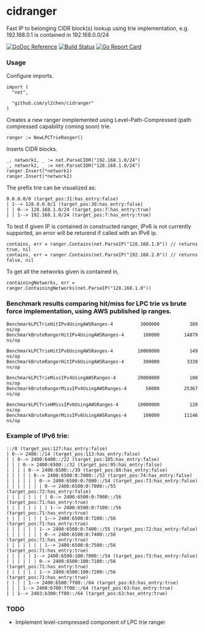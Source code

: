 # cidranger
Fast IP to belonging CIDR block(s) lookup using trie implementation, e.g. 192.168.0.1 is contained in 192.168.0.0/24

[![GoDoc Reference](https://img.shields.io/badge/godoc-reference-5272B4.svg?style=flat-square)](https://godoc.org/github.com/yl2chen/cidranger)
[![Build Status](https://img.shields.io/travis/yl2chen/cidranger.svg?branch=master&style=flat-square)](https://travis-ci.org/yl2chen/cidranger)
[![Go Report Card](https://goreportcard.com/badge/github.com/yl2chen/cidranger?&style=flat-square)](https://goreportcard.com/report/github.com/yl2chen/cidranger)

### Usage
Configure imports.
```
import (
  "net",
  
  "github.com/yl2chen/cidranger"
)
```
Creates a new ranger inmplemented using Level-Path-Compressed (path compressed capability coming soon) trie.
```
ranger := NewLPCTrieRanger()
```
Inserts CIDR blocks.
```
_, network1, _ := net.ParseCIDR("192.168.1.0/24")
_, network2, _ := net.ParseCIDR("128.168.1.0/24")
ranger.Insert(*network1)
ranger.Insert(*network2)
```
The prefix trie can be visualized as:
```
0.0.0.0/0 (target_pos:31:has_entry:false)
| 1--> 128.0.0.0/1 (target_pos:30:has_entry:false)
| | 0--> 128.168.1.0/24 (target_pos:7:has_entry:true)
| | 1--> 192.168.1.0/24 (target_pos:7:has_entry:true)
```
To test if given IP is contained in constructed ranger, IPv6 is not currently supported, an error will be returend if called with an IPv6 ip.
```
contains, err = ranger.Contains(net.ParseIP("128.168.1.0")) // returns true, nil
contains, err = ranger.Contains(net.ParseIP("192.168.2.0")) // returns false, nil
```
To get all the networks given is contained in,
```
containingNetworks, err = ranger.ContainingNetworks(net.ParseIP("128.168.1.0"))
```

### Benchmark results comparing hit/miss for LPC trie vs brute force implementation, using AWS published ip ranges.
```
BenchmarkLPCTrieHitIPv4UsingAWSRanges-4        	 3000000	       389 ns/op
BenchmarkBruteRangerHitIPv4UsingAWSRanges-4    	  100000	     14879 ns/op

BenchmarkLPCTrieHitIPv6UsingAWSRanges-4        	10000000	       149 ns/op
BenchmarkBruteRangerHitIPv6UsingAWSRanges-4    	  300000	      3339 ns/op

BenchmarkLPCTrieMissIPv4UsingAWSRanges-4       	20000000	       100 ns/op
BenchmarkBruteRangerMissIPv4UsingAWSRanges-4   	   50000	     25367 ns/op

BenchmarkLPCTrieHMissIPv6UsingAWSRanges-4      	10000000	       120 ns/op
BenchmarkBruteRangerMissIPv6UsingAWSRanges-4   	  100000	     11146 ns/op
```

### Example of IPv6 trie:
```
::/0 (target_pos:127:has_entry:false)
| 0--> 2400::/14 (target_pos:113:has_entry:false)
| | 0--> 2400:6400::/22 (target_pos:105:has_entry:false)
| | | 0--> 2400:6500::/32 (target_pos:95:has_entry:false)
| | | | 0--> 2400:6500::/39 (target_pos:88:has_entry:false)
| | | | | 0--> 2400:6500:0:7000::/53 (target_pos:74:has_entry:false)
| | | | | | 0--> 2400:6500:0:7000::/54 (target_pos:73:has_entry:false)
| | | | | | | 0--> 2400:6500:0:7000::/55 (target_pos:72:has_entry:false)
| | | | | | | | 0--> 2400:6500:0:7000::/56 (target_pos:71:has_entry:true)
| | | | | | | | 1--> 2400:6500:0:7100::/56 (target_pos:71:has_entry:true)
| | | | | | | 1--> 2400:6500:0:7200::/56 (target_pos:71:has_entry:true)
| | | | | | 1--> 2400:6500:0:7400::/55 (target_pos:72:has_entry:false)
| | | | | | | 0--> 2400:6500:0:7400::/56 (target_pos:71:has_entry:true)
| | | | | | | 1--> 2400:6500:0:7500::/56 (target_pos:71:has_entry:true)
| | | | | 1--> 2400:6500:100:7000::/54 (target_pos:73:has_entry:false)
| | | | | | 0--> 2400:6500:100:7100::/56 (target_pos:71:has_entry:true)
| | | | | | 1--> 2400:6500:100:7200::/56 (target_pos:71:has_entry:true)
| | | | 1--> 2400:6500:ff00::/64 (target_pos:63:has_entry:true)
| | | 1--> 2400:6700:ff00::/64 (target_pos:63:has_entry:true)
| | 1--> 2403:b300:ff00::/64 (target_pos:63:has_entry:true)
```

### TODO
* Implement level-compressed component of LPC trie ranger
